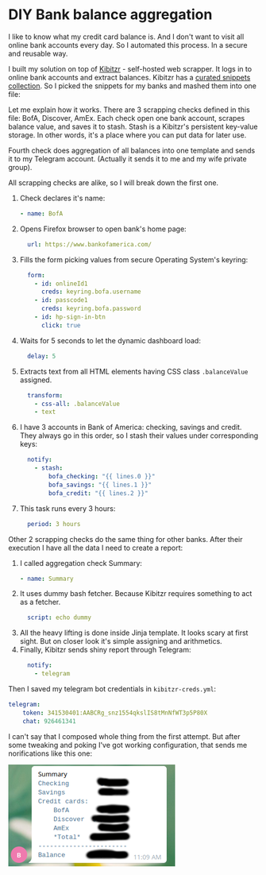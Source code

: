 # DIY Bank balance aggregation

I like to know what my credit card balance is.
And I don't want to visit all online bank accounts every day.
So I automated this process.
In a secure and reusable way.

I built my solution on top of [Kibitzr](https://kibitzr.github.io/) - self-hosted web scrapper.
It logs in to online bank accounts and extract balances.
Kibitzr has a [curated snippets collection](https://github.com/kibitzr/recipes/tree/master/banks).
So I picked the snippets for my banks and mashed them into one file:

<script src="https://gist.github.com/nisrulz/11c0d63428b108f10c83.js"></script>

Let me explain how it works.
There are 3 scrapping checks defined in this file: BofA, Discover, AmEx.
Each check open one bank account, scrapes balance value, and saves it to stash.
Stash is a Kibitzr's persistent key-value storage.
In other words, it's a place where you can put data for later use.

Fourth check does aggregation of all balances into one template and sends it
to my Telegram account. (Actually it sends it to me and my wife private group).

All scrapping checks are alike, so I will break down the first one.

1. Check declares it's name:
   ```yaml
   - name: BofA
   ```
2. Opens Firefox browser to open bank's home page:
   ```yaml
     url: https://www.bankofamerica.com/
   ```
3. Fills the form picking values from secure Operating System's keyring:
   ```yaml
     form:
       - id: onlineId1
         creds: keyring.bofa.username
       - id: passcode1
         creds: keyring.bofa.password
       - id: hp-sign-in-btn
         click: true
   ```
4. Waits for 5 seconds to let the dynamic dashboard load:
   ```yaml
     delay: 5
   ```
5. Extracts text from all HTML elements having CSS class `.balanceValue` assigned.
   ```yaml
     transform:
       - css-all: .balanceValue
       - text
   ```
6. I have 3 accounts in Bank of America: checking, savings and credit.
   They always go in this order, so I stash their values under corresponding keys:
   ```yaml
     notify:
       - stash:
           bofa_checking: "{{ lines.0 }}"
           bofa_savings: "{{ lines.1 }}"
           bofa_credit: "{{ lines.2 }}"
   ```
7. This task runs every 3 hours:
   ```yaml
     period: 3 hours
   ```

Other 2 scrapping checks do the same thing for other banks.
After their execution I have all the data I need to create a report:

1. I called aggregation check Summary:
   ```yaml
   - name: Summary
   ```
2. It uses dummy bash fetcher. Because Kibitzr requires something to act as a fetcher.
   ```yaml
     script: echo dummy
   ```
3. All the heavy lifting is done inside Jinja template.
   It looks scary at first sight. But on closer look it's simple assigning and arithmetics.
   <script src="https://gist.github.com/peterdemin/c4c800e3eaceb3ffa6777e000f86b4ef.js"></script>
4. Finally, Kibitzr sends shiny report through Telegram:
   ```yaml
     notify:
       - telegram
   ```

Then I saved my telegram bot credentials in `kibitzr-creds.yml`:

```yaml
telegram:
    token: 341530401:AABCRg_snz1554qkslIS8tMnNfWT3p5P80X
    chat: 926461341
```

I can't say that I composed whole thing from the first attempt.
But after some tweaking and poking I've got working configuration,
that sends me norifications like this one:

![Balance report](balance.png)

